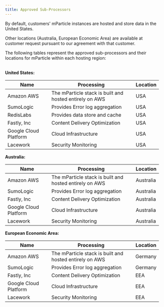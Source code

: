 ```yaml
---
title: Approved Sub-Processors
---
```


By default, customers' mParticle instances are hosted and store data in the United States.

Other locations (Australia, European Economic Area) are available at customer request pursuant to our agreement with that customer.

The following tables represent the approved sub-processors and their locations for mParticle within each hosting region:
<br><br>

<b>United States:</b>

| Name | Processing | Location |
| ---- | ---------- | -------- |
| Amazon AWS | The mParticle stack is built and hosted entirely on AWS | USA |
| SumoLogic | Provides Error log aggregation | USA |
| RedisLabs | Provides data store and cache | USA |
| Fastly, Inc | Content Delivery Optimization | USA |
| Google Cloud Platform | Cloud Infrastructure | USA |
| Lacework | Security Monitoring | USA |

<b>Australia:</b>

| Name | Processing | Location |
| ---- | ---------- | -------- |
| Amazon AWS | The mParticle stack is built and hosted entirely on AWS | Australia |
| SumoLogic | Provides Error log aggregation | Australia |
| Fastly, Inc | Content Delivery Optimization | Australia |
| Google Cloud Platform | Cloud Infrastructure | Australia |
| Lacework | Security Monitoring | Australia |

<b>European Economic Area:</b>

| Name | Processing | Location |
| ---- | ---------- | -------- |
| Amazon AWS | The mParticle stack is built and hosted entirely on AWS | Germany |
| SumoLogic | Provides Error log aggregation | Germany |
| Fastly, Inc | Content Delivery Optimization | EEA |
| Google Cloud Platform | Cloud Infrastructure | EEA |
| Lacework | Security Monitoring | EEA |

